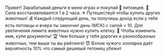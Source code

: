 Привет!
Зарабатывай деньги в мини играх и покупай 🐇 питомцев.
💪 Сила восстанавливается 1 в 2 часа.
✈ Путешествуй чтобы купить других животных!
💰 Каждый следующий день, ты получишь доход если у тебя есть питомцы и вчера ты закончил день (МСК) с силой < 10.
Для увеличения лимита животных нужно купить клетку.
📔 Чтобы изменить имя, купи документы!
🏆 Чем больше у тебя дорогих и разнообразных животных, тем выше ты вы рейтинге!
😈 Взлом чужого зоопарка даёт вероятность 10% что самый дешевый петомец убежит